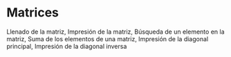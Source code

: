 # Matrices
Llenado de la matriz, Impresión de la matriz, Búsqueda de un elemento en la matriz, Suma de los elementos de una matriz, Impresión de la diagonal principal, Impresión de la diagonal inversa
